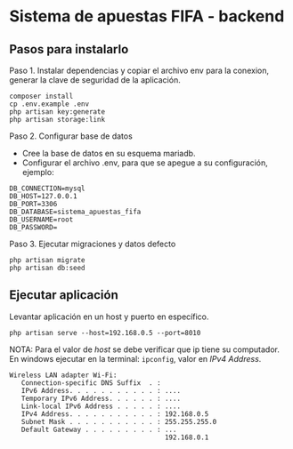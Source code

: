 # Sistema de apuestas FIFA - backend

## Pasos para instalarlo

Paso 1. Instalar dependencias y copiar el archivo env para la conexion, generar la clave de seguridad de la aplicación.
```
composer install
cp .env.example .env
php artisan key:generate
php artisan storage:link
```

Paso 2. Configurar base de datos
- Cree la base de datos en su esquema mariadb.
- Configurar el archivo .env, para que se apegue a su configuración, ejemplo:
```
DB_CONNECTION=mysql
DB_HOST=127.0.0.1
DB_PORT=3306
DB_DATABASE=sistema_apuestas_fifa
DB_USERNAME=root
DB_PASSWORD=
```

Paso 3. Ejecutar migraciones y datos defecto
```
php artisan migrate
php artisan db:seed
```

## Ejecutar aplicación

Levantar aplicación en un host y puerto en específico.
```
php artisan serve --host=192.168.0.5 --port=8010
```

NOTA: Para el valor de *host* se debe verificar que ip tiene su computador.
En windows ejecutar en la terminal: ```ipconfig```, valor en *IPv4 Address*.
```
Wireless LAN adapter Wi-Fi:
   Connection-specific DNS Suffix  . :
   IPv6 Address. . . . . . . . . . . : ....
   Temporary IPv6 Address. . . . . . : ....
   Link-local IPv6 Address . . . . . : ....
   IPv4 Address. . . . . . . . . . . : 192.168.0.5
   Subnet Mask . . . . . . . . . . . : 255.255.255.0
   Default Gateway . . . . . . . . . : ...
                                       192.168.0.1
```